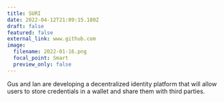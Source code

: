 ```yaml
---
title: SURI
date: 2022-04-12T21:09:15.180Z
draft: false
featured: false
external_link: www.github.com
image:
  filename: 2022-01-16.png
  focal_point: Smart
  preview_only: false
---
```

Gus and Ian are developing a decentralized identity platform that will allow users to store credentials in a wallet and share them with third parties.